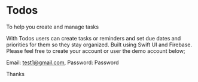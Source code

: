 # Todos
To help you create and manage tasks

With Todos users can create tasks or reminders and set due dates and priorities for them so they stay organized. Built using Swift UI and Firebase.
Please feel free to create your account or user the demo account below;

Email: test1@gmail.com, 
Password: Password

Thanks




